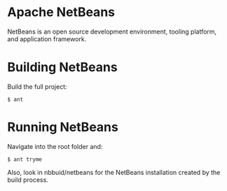 Apache NetBeans
===============

NetBeans is an open source development environment, tooling platform, and application framework.

# Building NetBeans

Build the full project:
```
$ ant
```
# Running NetBeans

Navigate into the root folder and:
```
$ ant tryme
```

Also, look in nbbuid/netbeans for the NetBeans installation created by the build process.
